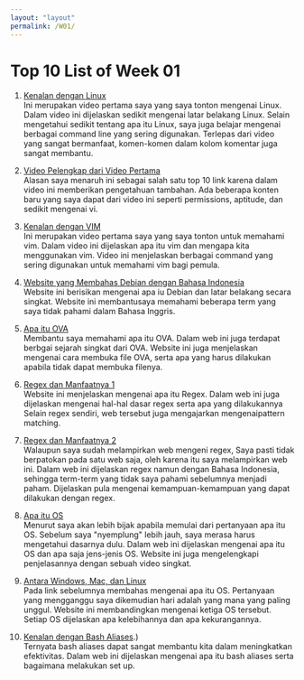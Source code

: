 ```yaml
---
layout: "layout"
permalink: /W01/
---
```


# Top 10 List of Week 01

1. [Kenalan dengan Linux](https://www.youtube.com/watch?v=I8ik8pDTgJE)<br>
Ini merupakan video pertama saya yang saya tonton mengenai Linux.
Dalam video ini dijelaskan sedikit mengenai latar belakang Linux.
Selain mengetahui sedikit tentang apa itu Linux, saya juga belajar mengenai berbagai command line yang sering digunakan.
Terlepas dari video yang sangat bermanfaat, komen-komen dalam kolom komentar juga sangat membantu.

2. [Video Pelengkap dari Video Pertama](https://www.youtube.com/watch?v=BMGixkvJ-6w)<br>
Alasan saya menaruh ini sebagai salah satu top 10 link karena dalam video ini memberikan pengetahuan tambahan.
Ada beberapa konten baru yang saya dapat dari video ini seperti permissions, aptitude, dan sedikit mengenai vi.

3. [Kenalan dengan VIM](https://www.youtube.com/watch?v=ER5JYFKkYDg)<br>
Ini merupakan video pertama saya yang saya tonton untuk memahami vim.
Dalam video ini dijelaskan apa itu vim dan mengapa kita menggunakan vim.
Video ini menjelaskan berbagai command yang sering digunakan untuk memahami vim bagi pemula.

4. [Website yang Membahas Debian dengan Bahasa Indonesia](https://qwords.com/blog/debian-adalah/)<br>
Website ini berisikan mengenai apa iu Debian dan latar belakang secara singkat.
Website ini membantusaya memahami beberapa term yang saya tidak pahami dalam Bahasa Inggris.

5. [Apa itu OVA](https://www.lifewire.com/ova-file-4144357)<br>
Membantu saya memahami apa itu OVA.
Dalam web ini juga terdapat berbgai sejarah singkat dari OVA.
Website ini juga menjelaskan mengenai cara membuka file OVA,
serta apa yang harus dilakukan apabila tidak dapat membuka filenya.

6. [Regex dan Manfaatnya 1](https://www.computerhope.com/jargon/r/regex.htm)<br>
Website ini menjelaskan mengenai apa itu Regex.
Dalam web ini juga dijelaskan mengenai hal-hal dasar regex serta apa yang dilakukannya
Selain regex sendiri, web tersebut juga mengajarkan mengenaipattern matching.

7. [Regex dan Manfaatnya 2](https://www.petanikode.com/regex/)<br>
Walaupun saya sudah melampirkan web mengeni regex,
Saya pasti tidak berpatokan pada satu web saja, oleh karena itu saya melampirkan web ini.
Dalam web ini dijelaskan regex namun dengan Bahasa Indonesia,
sehingga term-term yang tidak saya pahami sebelumnya menjadi paham.
Dijelaskan pula mengenai kemampuan-kemampuan yang dapat dilakukan dengan regex.

8. [Apa itu OS](https://edu.gcfglobal.org/en/computerbasics/understanding-operating-systems/1/)<br>
Menurut saya akan lebih bijak apabila memulai dari pertanyaan apa itu OS.
Sebelum saya "nyemplung" lebih jauh, saya merasa harus mengetahui dasarnya dulu.
Dalam web ini dijelaskan mengenai apa itu OS dan apa saja jens-jenis OS.
Website ini juga mengelengkapi penjelasannya dengan sebuah video singkat.

9. [Antara Windows, Mac, dan Linux](https://www.zdnet.com/article/windows-mac-or-linux-we-compare-the-pros-and-cons-of-these-computing-platforms/)<br>
Pada link sebelumnya membahas mengenai apa itu OS.
Pertanyaan yang mengganggu saya dikemudian hari adalah yang mana yang paling unggul.
Website ini membandingkan mengenai ketiga OS tersebut.
Setiap OS dijelaskan apa kelebihannya dan apa kekurangannya.

10. [Kenalan dengan Bash Aliases](https://opensource.com/article/19/7/bash-aliases#:~:text=A%20Bash%20alias%20is%20a,bashrc).)<br>
Ternyata bash aliases dapat sangat membantu kita dalam meningkatkan efektivitas.
Dalam web ini dijelaskan mengenai apa itu bash aliases serta bagaimana melakukan set up.
